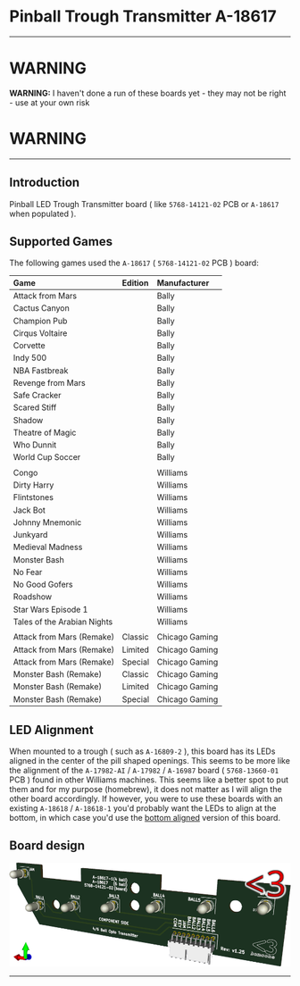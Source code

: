 # Pinball Trough Transmitter A-18617

-----
# WARNING

**WARNING:** I haven't done a run of these boards yet - they may not be right -
use at your own risk

# WARNING
-----

## Introduction

Pinball LED Trough Transmitter board ( like `5768-14121-02` PCB or `A-18617`
when populated ).

## Supported Games

The following games used the `A-18617` ( `5768-14121-02` PCB ) board:

|Game                       |Edition |Manufacturer  |
|:---                       |:---    |:---          |
|Attack from Mars           |        |Bally         |
|Cactus Canyon              |        |Bally         |
|Champion Pub               |        |Bally         |
|Cirqus Voltaire            |        |Bally         |
|Corvette                   |        |Bally         |
|Indy 500                   |        |Bally         |
|NBA Fastbreak              |        |Bally         |
|Revenge from Mars          |        |Bally         |
|Safe Cracker               |        |Bally         |
|Scared Stiff               |        |Bally         |
|Shadow                     |        |Bally         |
|Theatre of Magic           |        |Bally         |
|Who Dunnit                 |        |Bally         |
|World Cup Soccer           |        |Bally         |
|                           |        |              |
|Congo                      |        |Williams      |
|Dirty Harry                |        |Williams      |
|Flintstones                |        |Williams      |
|Jack Bot                   |        |Williams      |
|Johnny Mnemonic            |        |Williams      |
|Junkyard                   |        |Williams      |
|Medieval Madness           |        |Williams      |
|Monster Bash               |        |Williams      |
|No Fear                    |        |Williams      |
|No Good Gofers             |        |Williams      |
|Roadshow                   |        |Williams      |
|Star Wars Episode 1        |        |Williams      |
|Tales of the Arabian Nights|        |Williams      |
|                           |        |              |
|Attack from Mars (Remake)  |Classic |Chicago Gaming|
|Attack from Mars (Remake)  |Limited |Chicago Gaming|
|Attack from Mars (Remake)  |Special |Chicago Gaming|
|Monster Bash (Remake)      |Classic |Chicago Gaming|
|Monster Bash (Remake)      |Limited |Chicago Gaming|
|Monster Bash (Remake)      |Special |Chicago Gaming|

## LED Alignment

When mounted to a trough ( such as `A-16809-2` ), this board has its LEDs
aligned in the center of the pill shaped openings. This seems to be more like
the alignment of the `A-17982-AI` / `A-17982` / `A-16987` board
( `5768-13660-01` PCB ) found in other Williams machines. This seems like a
better spot to put them and for my purpose (homebrew), it does not matter as I
will align the other board accordingly. If however, you were to use these boards
with an existing `A-18618` / `A-18618-1` you'd probably want the LEDs to align
at the bottom, in which case you'd use the
[bottom aligned](https://github.com/bumcone/pinball_trough_transmitter.A-18617/tree/bottom)
version of this board.

## Board design

![Bumcone A-18617 Rev1.25](board.png)

----
[//]: # ( vim: set ts=4 sw=4 et cindent tw=80 ai si syn=markdown ft=markdown: )
